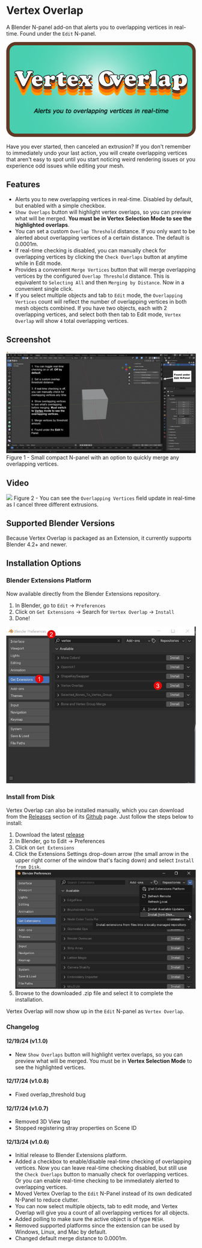 # Vertex Overlap

A Blender N-panel add-on that alerts you to overlapping vertices in real-time. Found under the `Edit` N-panel.

![image](images/logo.png)

Have you ever started, then canceled an extrusion? If you don't remember to immediately undo your last action, you will create overlapping vertices that aren't easy to spot until you start noticing weird rendering issues or you experience odd issues while editing your mesh.
## Features

-  Alerts you to new overlapping vertices in real-time. Disabled by default, but enabled with a simple checkbox. 
- `Show Overlaps` button will highlight vertex overlaps, so you can preview what will be merged. **You must be in Vertex Selection Mode to see the highlighted overlaps**.
- You can set a custom `Overlap Threshold` distance. If you only want to be alerted about overlapping vertices of a certain distance. The default is 0.0001m.
- If real-time checking is disabled, you can manually check for overlapping vertices by clicking the `Check Overlaps` button at anytime while in Edit mode.
- Provides a convenient `Merge Vertices` button that will merge overlapping vertices by the configured `Overlap Threshold` distance. This is equivalent to `Selecting All` and then `Merging by Distance`. Now in a convenient single click.
- If you select multiple objects and tab to `Edit` mode, the `Overlapping Vertices` count will reflect the number of overlapping vertices in both mesh objects combined. If you have two objects, each with 2 overlapping vertices, and select both then tab to Edit mode, `Vertex Overlap` will show `4` total overlapping vertices.

## Screenshot
![](images/figure-1.png)
Figure 1 - Small compact N-panel with an option to quickly merge any overlapping vertices.

## Video
![](images/demonstration-2.gif)
Figure 2 - You can see the `Overlapping Vertices` field update in real-time as I cancel three different extrusions.

## Supported Blender Versions
Because Vertex Overlap is packaged as an Extension, it currently supports Blender 4.2+ and newer.

## Installation Options

### Blender Extensions Platform

Now available directly from the Blender Extensions repository.
1. In Blender, go to `Edit` -> `Preferences`
2. Click on `Get Extensions` -> Search for `Vertex Overlap` -> `Install`
3. Done!

![](images/figure-4.png)

### Install from Disk

Vertex Overlap can also be installed manually, which you can download from the [Releases](https://github.com/shawnshipley/vertex-overlap/releases) section of its [Github](https://github.com/shawnshipley/vertex-overlap) page. Just follow the steps below to install:
1. Download the latest [release](https://github.com/shawnshipley/vertex-overlap/releases)
2. In Blender, go to Edit -> Preferences
3. Click on `Get Extensions`
4. Click the Extensions Settings drop-down arrow (the small arrow in the upper right corner of the window that's facing down) and select `Install from Disk`.
![](images/figure-3.png)
5. Browse to the downloaded .zip file and select it to complete the installation.

Vertex Overlap will now show up in the `Edit` N-panel as `Vertex Overlap`.

### Changelog

#### 12/19/24 (v1.1.0)
- New `Show Overlaps` button will highlight vertex overlaps, so you can preview what will be merged. You must be in **Vertex Selection Mode** to see the highlighted vertices.

#### 12/17/24 (v1.0.8)
- Fixed overlap_threshold bug

#### 12/17/24 (v1.0.7)
- Removed 3D View tag
- Stopped registering stray properties on Scene ID

#### 12/13/24 (v1.0.6)
- Initial release to Blender Extensions platform.
- Added a checkbox to enable/disable real-time checking of overlapping vertices. Now you can leave real-time checking disabled, but still use the `Check Overlaps` button to manually check for overlapping vertices. Or you can enable real-time checking to be immediately alerted to overlapping vertices.
- Moved Vertex Overlap to the `Edit` N-Panel instead of its own dedicated N-Panel to reduce clutter.
- You can now select multiple objects, tab to edit mode, and Vertex Overlap will give you a count of all overlapping vertices for all objects.
- Added polling to make sure the active object is of type `MESH`.
- Removed supported platforms since the extension can be used by Windows, Linux, and Mac by default.
- Changed default merge distance to 0.0001m.